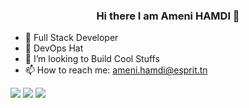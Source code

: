 
### <p align="center"> Hi there I am Ameni HAMDI 👋 </p>



- 🔭 Full Stack Developer
- 🌱 DevOps Hat 
- 🤔 I’m looking to Build Cool Stuffs
- 📫 How to reach me: ameni.hamdi@esprit.tn

![](https://camo.githubusercontent.com/6a1fc6b680ac61d3f6d110ade261ca9e77ac3b2a740795db95a1b6518d5cc486/68747470733a2f2f63756c746f667468657061727479706172726f742e636f6d2f6775657374732f68642f70617274792d6b38732e676966)
![](https://camo.githubusercontent.com/8df7492f3a24532205a7655cef08d00875d798b5ca4bc4ece0b3b45fb9c0d6af/68747470733a2f2f63756c746f667468657061727479706172726f742e636f6d2f706172726f74732f68642f7265616374706172726f742e676966)
![](https://camo.githubusercontent.com/9c5709df4ce274be8c75268be73e32f7cb5baf0a9e2d8f9a1331bb2bc56b4e9a/68747470733a2f2f63756c746f667468657061727479706172726f742e636f6d2f706172726f74732f68642f706972617465706172726f742e676966)


